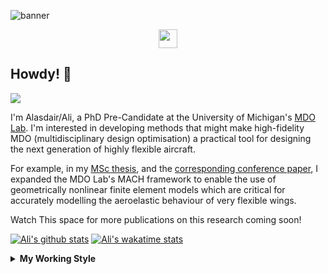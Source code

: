 <!--
# Welcome to Ali's github profile


-->

![banner](https://raw.githubusercontent.com/A-Gray-94/A-Gray-94/main/Images/GitHubProfileBanner.png)
<p align='center'>
<a href="https://www.linkedin.com/in/alasdaircgray/"><img height="30" src="https://github.com/WaylonWalker/WaylonWalker/blob/main/icon/linkedin.png?raw=true"></a>
</p>

## Howdy! 👋

![](https://komarev.com/ghpvc/?username=A-Gray-94&color=blue)

I'm Alasdair/Ali, a PhD Pre-Candidate at the University of Michigan's [MDO Lab](http://mdolab.engin.umich.edu).
I'm interested in developing methods that might make high-fidelity MDO (multidisciplinary design optimisation) a practical tool for designing the next generation of highly flexible aircraft.

For example, in my [MSc thesis](http://resolver.tudelft.nl/uuid:1a6b5001-d213-40d9-bc2c-5e831eda527d), and the [corresponding conference paper](https://www.researchgate.net/publication/348242101_Geometrically_Nonlinear_High-fidelity_Aerostructural_Optimization_for_Highly_Flexible_Wings), I expanded the MDO Lab's MACH framework to enable the use of geometrically nonlinear finite element models which are critical for accurately modelling the aeroelastic behaviour of very flexible wings.

Watch This space for more publications on this research coming soon!

<!--
**A-Gray-94/A-Gray-94** is a ✨ _special_ ✨ repository because its `README.md` (this file) appears on your GitHub profile.

Here are some ideas to get you started:

- 🔭 I’m currently working on ...
- 🌱 I’m currently learning ...
- 👯 I’m looking to collaborate on ...
- 🤔 I’m looking for help with ...
- 💬 Ask me about ...
- 📫 How to reach me: ...
- 😄 Pronouns: ...
- ⚡ Fun fact: ...
-->


[![Ali's github stats](https://github-readme-stats.vercel.app/api?username=A-Gray-94)](https://github.com/anuraghazra/github-readme-stats)
[![Ali's wakatime stats](https://github-readme-stats.vercel.app/api/wakatime?username=ACGray)](https://github.com/anuraghazra/github-readme-stats)


<details>
  <summary>
    <strong>My Working Style</strong>
  </summary>
  
  <!--START_SECTION:waka-->
![Lines of code](https://img.shields.io/badge/From%20Hello%20World%20I%27ve%20Written-4.3%20million%20lines%20of%20code-blue)

**I'm an Early 🐤** 

```text
🌞 Morning    47 commits     ███░░░░░░░░░░░░░░░░░░░░░░   14.6% 
🌆 Daytime    115 commits    █████████░░░░░░░░░░░░░░░░   35.71% 
🌃 Evening    134 commits    ██████████░░░░░░░░░░░░░░░   41.61% 
🌙 Night      26 commits     ██░░░░░░░░░░░░░░░░░░░░░░░   8.07%

```
📅 **I'm Most Productive on Thursday** 

```text
Monday       47 commits     ███░░░░░░░░░░░░░░░░░░░░░░   14.6% 
Tuesday      40 commits     ███░░░░░░░░░░░░░░░░░░░░░░   12.42% 
Wednesday    44 commits     ███░░░░░░░░░░░░░░░░░░░░░░   13.66% 
Thursday     79 commits     ██████░░░░░░░░░░░░░░░░░░░   24.53% 
Friday       79 commits     ██████░░░░░░░░░░░░░░░░░░░   24.53% 
Saturday     13 commits     █░░░░░░░░░░░░░░░░░░░░░░░░   4.04% 
Sunday       20 commits     █░░░░░░░░░░░░░░░░░░░░░░░░   6.21%

```


📊 **This Week I Spent My Time On** 

```text
💬 Programming Languages: 
Python                   6 hrs 55 mins       ██████████████████░░░░░░░   74.09% 
Makefile                 1 hr 21 mins        ███░░░░░░░░░░░░░░░░░░░░░░   14.46% 
YAML                     40 mins             █░░░░░░░░░░░░░░░░░░░░░░░░   7.27% 
Markdown                 10 mins             ░░░░░░░░░░░░░░░░░░░░░░░░░   1.88% 
JSON                     7 mins              ░░░░░░░░░░░░░░░░░░░░░░░░░   1.28%

🔥 Editors: 
VS Code                  9 hrs 19 mins       █████████████████████████   99.95% 
Sublime Text             0 secs              ░░░░░░░░░░░░░░░░░░░░░░░░░   0.05%

🐱‍💻 Projects: 
FEMpy                    5 hrs 46 mins       ███████████████░░░░░░░░░░   61.85% 
pytacs                   1 hr 54 mins        █████░░░░░░░░░░░░░░░░░░░░   20.48% 
tacs_orig                1 hr 16 mins        ███░░░░░░░░░░░░░░░░░░░░░░   13.7% 
funtofem                 11 mins             ░░░░░░░░░░░░░░░░░░░░░░░░░   1.98% 
Unknown Project          10 mins             ░░░░░░░░░░░░░░░░░░░░░░░░░   1.88%

💻 Operating System: 
Linux                    9 hrs 20 mins       █████████████████████████   100.0%

```

**I Mostly Code in Python** 

```text
Python                   9 repos             ████████████░░░░░░░░░░░░░   50.0% 
TeX                      3 repos             ████░░░░░░░░░░░░░░░░░░░░░   16.67% 
HTML                     2 repos             ██░░░░░░░░░░░░░░░░░░░░░░░   11.11% 
C++                      1 repo              █░░░░░░░░░░░░░░░░░░░░░░░░   5.56% 
MATLAB                   1 repo              █░░░░░░░░░░░░░░░░░░░░░░░░   5.56%

```


**Timeline**

![Chart not found](https://raw.githubusercontent.com/A-Gray-94/A-Gray-94/main/charts/bar_graph.png) 


 Last Updated on 08/08/2021
<!--END_SECTION:waka-->
</details>

